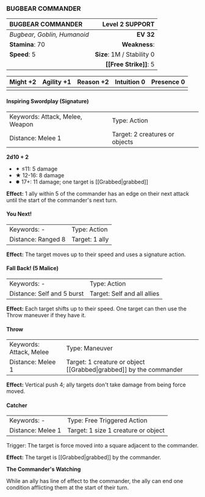 ### BUGBEAR COMMANDER

| BUGBEAR COMMANDER           |        **Level 2 SUPPORT** |
| :-------------------------- | -------------------------: |
| *Bugbear, Goblin, Humanoid* |                  **EV 32** |
| **Stamina**: 70             |              **Weakness**: |
| **Speed**: 5                | **Size**: 1M / Stability 0 |
|                             |     **[[Free Strike]]**: 5 |

| **Might** +2 | **Agility** +1 | **Reason** +2 | **Intuition** 0 | **Presence** 0 |
| ------------ | -------------- | ------------- | --------------- | -------------- |
|              |                |               |                 |                |

#### Inspiring Swordplay (Signature)

|                                 |                                |
| :------------------------------ | :----------------------------- |
| Keywords: Attack, Melee, Weapon | Type: Action                   |
| Distance: Melee 1               | Target: 2 creatures or objects |

**2d10 + 2**

- ✦ ≤11: 5 damage
- ★ 12-16: 8 damage
- ✸ 17+: 11 damage; one target is [[Grabbed|grabbed]]

**Effect:** 1 ally within 5 of the commander has an edge on their next attack until the start of the commander's next turn.

#### You Next!

|                    |                |
| :----------------- | :------------- |
| Keywords: -        | Type: Action   |
| Distance: Ranged 8 | Target: 1 ally |

**Effect:** The target moves up to their speed and uses a signature action.

#### Fall Back! (5 Malice)

|                            |                             |
| :------------------------- | :-------------------------- |
| Keywords: -                | Type: Action                |
| Distance: Self and 5 burst | Target: Self and all allies |

**Effect:** Each target shifts up to their speed. One target can then use the Throw maneuver if they have it.

#### Throw

|                         |                                                                    |
| :---------------------- | :----------------------------------------------------------------- |
| Keywords: Attack, Melee | Type: Maneuver                                                     |
| Distance: Melee 1       | Target: 1 creature or object [[Grabbed\|grabbed]] by the commander |

**Effect:** Vertical push 4; ally targets don't take damage from being force moved.

#### Catcher

|                   |                                     |
| :---------------- | :---------------------------------- |
| Keywords: -       | Type: Free Triggered Action         |
| Distance: Melee 1 | Target: 1 size 1 creature or object |

Trigger: The target is force moved into a square adjacent to the commander.

**Effect:** The target is [[Grabbed|grabbed]] by the commander.

**The Commander's Watching**

While an ally has line of effect to the commander, the ally can end one condition afflicting them at the start of their turn.
